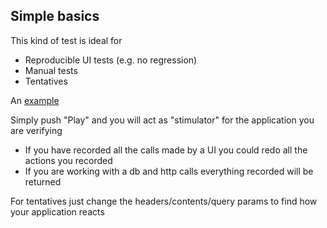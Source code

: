 ## Simple basics

This kind of test is ideal for

* Reproducible UI tests (e.g. no regression)
* Manual tests
* Tentatives

An [example](../../generated/manualtestcalendar.md)

Simply push "Play" and you will act as "stimulator" for the application you are verifying

* If you have recorded all the calls made by a UI you could redo all the actions you recorded
* If you are working with a db and http calls everything recorded will be returned

For tentatives just change the headers/contents/query params to find how your application reacts
